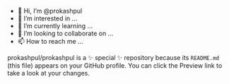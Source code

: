 - 👋 Hi, I’m @prokashpul
- 👀 I’m interested in ...
- 🌱 I’m currently learning ...
- 💞️ I’m looking to collaborate on ...
- 📫 How to reach me ...


prokashpul/prokashpul is a ✨ special ✨ repository because its `README.md` (this file) appears on your GitHub profile.
You can click the Preview link to take a look at your changes.

